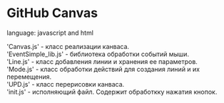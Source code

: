 <h1>GitHub Canvas</h1>

language: javascript and html <br>

'Canvas.js' - класс реализации канваса. <br>
'EventSimple_lib.js' - библиотека обработки событий мыши. <br>
'Line.js' - класс добавления линии и хранения ее параметров. <br>
'Mode.js' - класс обработки действий для создания линий и их перемещения. <br>
'UPD.js' - класс перерисовки канваса. <br>
'init.js' - исполняющий файл. Содержит обработкку нажатия кнопок. <br>

